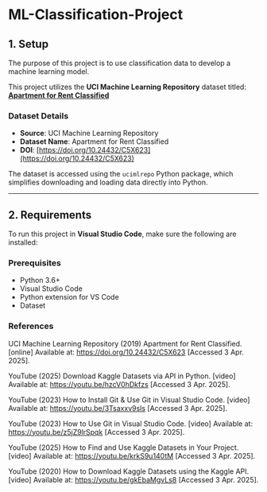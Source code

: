 # ML-Classification-Project

## 1. Setup

The purpose of this project is to use classification data to develop a machine learning model.

This project utilizes the **UCI Machine Learning Repository** dataset titled:  
**[Apartment for Rent Classified](https://archive.ics.uci.edu/dataset/555/apartment+for+rent+classified)**

### Dataset Details

- **Source**: UCI Machine Learning Repository  
- **Dataset Name**: Apartment for Rent Classified  
- **DOI**: [https://doi.org/10.24432/C5X623](https://doi.org/10.24432/C5X623)

The dataset is accessed using the `ucimlrepo` Python package, which simplifies downloading and loading data directly into Python.

---

## 2. Requirements

To run this project in **Visual Studio Code**, make sure the following are installed:

### Prerequisites

- Python 3.6+
- Visual Studio Code
- Python extension for VS Code
- Dataset


### References
UCI Machine Learning Repository (2019) Apartment for Rent Classified. [online] Available at: https://doi.org/10.24432/C5X623 [Accessed 3 Apr. 2025].

YouTube (2025) Download Kaggle Datasets via API in Python. [video] Available at: https://youtu.be/hzcV0hDkfzs [Accessed 3 Apr. 2025].

YouTube (2023) How to Install Git & Use Git in Visual Studio Code. [video] Available at: https://youtu.be/3Tsaxxv9sls [Accessed 3 Apr. 2025].

YouTube (2023) How to Use Git in Visual Studio Code. [video] Available at: https://youtu.be/z5jZ9lrSpqk [Accessed 3 Apr. 2025].

YouTube (2025) How to Find and Use Kaggle Datasets in Your Project. [video] Available at: https://youtu.be/krkS9u140tM [Accessed 3 Apr. 2025].

YouTube (2020) How to Download Kaggle Datasets using the Kaggle API. [video] Available at: https://youtu.be/gkEbaMgvLs8 [Accessed 3 Apr. 2025].
